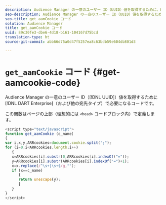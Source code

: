 ```yaml
---
description: Audience Manager の一意のユーザー ID（UUID）値を取得するために、DART Enterprise（および他の宛先タイプ）で必要となるコードです。
seo-description: Audience Manager の一意のユーザー ID（UUID）値を取得するために、DART Enterprise（および他の宛先タイプ）で必要となるコードです。
seo-title: get_aamCookie コード
solution: Audience Manager
title: get_aamCookie コード
uuid: 89c30fe3-dbe6-4d18-b161-104167d75bcd
translation-type: ht
source-git-commit: abb66d75a0d47f5257ea8c63bdb59e604db801d3

---
```



# `get_aamCookie` コード {#get-aamcookie-code}

Audience Manager の一意のユーザー ID（[!DNL UUID]）値を取得するために [!DNL DART Enterprise]（および他の宛先タイプ）で必要になるコードです。

この関数はページの上部（理想的には `<head>` コードブロック内）で定義します。

<!-- r_aam_de_cookie.xml -->

```js
<script type="text/javascript">
function get_aamCookie (c_name)
{
var i,x,y,ARRcookies=document.cookie.split(";");
for (i=0;i<ARRcookies.length;i++)
   {
   x=ARRcookies[i].substr(0,ARRcookies[i].indexOf("="));
   y=ARRcookies[i].substr(ARRcookies[i].indexOf("=")+1);
   x=x.replace(/^\s+|\s+$/g,"");
   if (x==c_name)
      { 
      return unescape(y);
      }
   }
}
</script>
```
